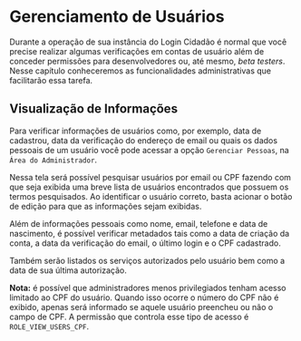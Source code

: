 Gerenciamento de Usuários
=========================

Durante a operação de sua instância do Login Cidadão é normal que você precise
realizar algumas verificações em contas de usuário além de conceder permissões
para desenvolvedores ou, até mesmo, *beta testers*. Nesse capítulo conheceremos
as funcionalidades administrativas que facilitarão essa tarefa.

Visualização de Informações
---------------------------

Para verificar informações de usuários como, por exemplo, data de cadastrou,
data da verificação do endereço de email ou quais os dados pessoais de um usuário
você pode acessar a opção `Gerenciar Pessoas`, na `Área do Administrador`.

Nessa tela será possível pesquisar usuários por email ou CPF fazendo com que
seja exibida uma breve lista de usuários encontrados que possuem os termos
pesquisados. Ao identificar o usuário correto, basta acionar o botão de edição
para que as informações sejam exibidas.

Além de informações pessoais como nome, email, telefone e data de nascimento, é
possível verificar metadados tais como a data de criação da conta, a data da
verificação do email, o último login e o CPF cadastrado.

Também serão listados os serviços autorizados pelo usuário bem como a data de sua
última autorização.

**Nota:** é possível que administradores menos privilegiados tenham acesso
limitado ao CPF do usuário. Quando isso ocorre o número do CPF não é exibido,
apenas será informado se aquele usuário preencheu ou não o campo de CPF.
A permissão que controla esse tipo de acesso é `ROLE_VIEW_USERS_CPF`.
